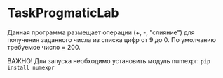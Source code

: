 # TaskProgmaticLab

Данная программа размещает операции (+, -, "слияние") для получения заданного числа из списка цифр от 9 до 0. По умолчанию требуемое число = 200.

ВАЖНО! Для запуска необходимо установить модуль numexpr: `pip install numexpr`
